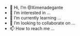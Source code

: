 - 👋 Hi, I’m @Ximenadegante
- 👀 I’m interested in ...
- 🌱 I’m currently learning ...
- 💞️ I’m looking to collaborate on ...
- 📫 How to reach me ...

<!---
Ximenadegante/Ximenadegante is a ✨ special ✨ repository because its `README.md` (this file) appears on your GitHub profile.
You can click the Preview link to take a look at your changes.
--->
